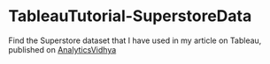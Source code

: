 # TableauTutorial-SuperstoreData
Find the Superstore dataset that I have used in my article on Tableau, published on <a href = "https://www.analyticsvidhya.com/">AnalyticsVidhya</a>
